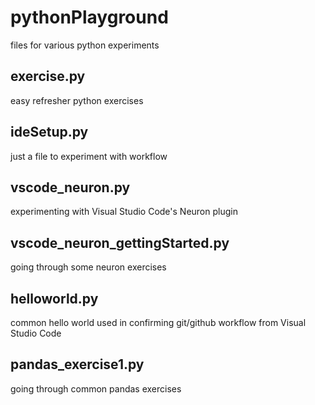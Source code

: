 # pythonPlayground
files for various python experiments

## exercise.py
easy refresher python exercises

## ideSetup.py
just a file to experiment with workflow

## vscode_neuron.py
experimenting with Visual Studio Code's Neuron plugin

## vscode_neuron_gettingStarted.py
going through some neuron exercises

## helloworld.py
common hello world used in confirming git/github workflow from Visual Studio Code

## pandas_exercise1.py
going through common pandas exercises